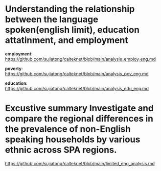 

# Understanding the relationship between the language spoken(english limit), education attatinment, and employment


**employment**: https://github.com/sujiatong/calteknet/blob/main/analysis_employ_eng.md

**poverty**: https://github.com/sujiatong/calteknet/blob/main/analysis_pov_eng.md

**education**: https://github.com/sujiatong/calteknet/blob/main/analysis_edu_eng.md


# Excustive summary Investigate and compare the regional differences in the prevalence of non-English speaking households by various ethnic across SPA regions.

https://github.com/sujiatong/calteknet/blob/main/limited_eng_analysis.md
